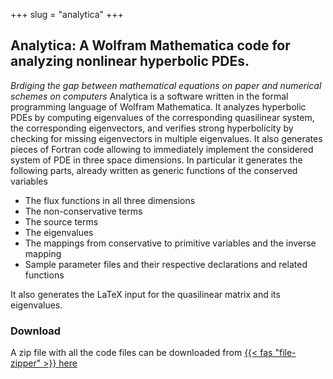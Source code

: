 +++
slug = "analytica"
+++
## Analytica: A Wolfram Mathematica code for analyzing nonlinear hyperbolic PDEs. 

*Brdiging the gap between mathematical equations on paper and numerical schemes on computers*
Analytica is a software written in the formal programming language of Wolfram Mathematica.
It analyzes hyperbolic PDEs by computing eigenvalues of the corresponding quasilinear system, the corresponding eigenvectors, and verifies strong hyperbolicity by checking for missing eigenvectors in multiple eigenvalues.
It also generates pieces of Fortran code allowing to immediately implement the considered system of PDE in three space dimensions. In particular it generates the following parts, already written as generic functions of the conserved variables
- The flux functions in all three dimensions
- The non-conservative terms
- The source terms
- The eigenvalues
- The mappings from conservative to primitive variables and the inverse mapping
- Sample parameter files and their respective declarations and related functions

It also generates the LaTeX input for the quasilinear matrix and its eigenvalues.
<!-- ### User Input : The PDE system written as on paper
The main objective of this code is to simplify the implementation of hyperbolic PDEs into computational codes as much as possible, without having to spend hours developing the equations and computing all the terms, in order to save time and reduce risk errors.  -->


### Download
A zip file with all the code files can be downloaded from [{{< fas "file-zipper" >}} here](Analytica.zip) 
<!-- 
```Mathematica
f[x_]:=Sin[x]
``` -->